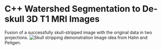 # C++ Watershed Segmentation to De-skull 3D T1 MRI Images
Fusion of a successfully skull-stripped image with the original data in two projections.
![Skull stripping demonstration](https://github.com/siemdejong/AMIP-final_assignment/blob/main/images/skull-stripping-demonstration.png?raw=true)
Image idea from Hahn and Peitgen.
